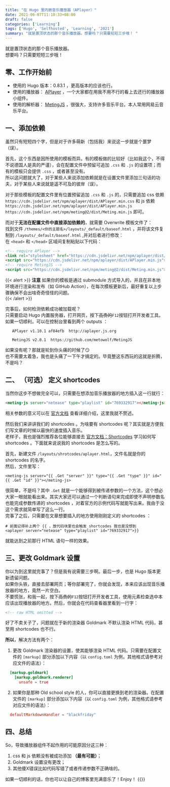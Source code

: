 ```yaml
---
title: "在 Hugo 里内嵌音乐播放器（APlayer）"
date: 2021-06-07T11:10:33+08:00
draft: false
categories: ['Learning']
tags: ['Hugo', 'Selfhosted', 'Learning', '2021']
summary: "就是置顶状态的那个音乐播放器。想要吗？只需要短短三步哦！ "
---
```


就是置顶状态的那个音乐播放器。  
想要吗？只需要短短三步哦！   

## 零、工作开始前
* 使用的 Hugo 版本：0.83.1 ，更高版本的应该也行。
* 使用的播放器： [APlayer](https://github.com/DIYgod/APlayer) ，一个大家都在用我不用不行的看上去还行的播放器小组件。
* 使用的解析器： [MetingJS](https://github.com/metowolf/MetingJS) ，很强大，支持许多音乐平台。本人常用网易云音乐平台。

## 一、添加依赖
虽然只有短短四个字，但是对于许多萌新（包括我）来说这一步就是个噩梦（误）。   

首先，这个东西是因所使用的模板而异。有的模板做的比较好（比如我这个，不得不说德国人是真的严谨），会在配置文件中预留可追加 `.css` 和 `.js` 的设置项；而有的模板只会提供 `.css` ，或者甚至没有。   
所以这问题就大了，对于某些人来说添加依赖就是在设置文件里添加三句话的功夫，对于某些人来说就是遥不可及的彼岸（误）。   

对于那些模板的配置文件里有位置预留追加 `.css` 和 `.js` 的，只需要追加 css 依赖 `https://cdn.jsdelivr.net/npm/aplayer/dist/APlayer.min.css` 和 js 依赖 `https://cdn.jsdelivr.net/npm/aplayer/dist/APlayer.min.js` `https://cdn.jsdelivr.net/npm/meting@2/dist/Meting.min.js` 即可。  

而对于**无法在配置文件中直接添加依赖的**，就需要 Overwrite 模板文件了：   
找到文件 `/themes/<你的主题名>/layouts/_default/baseof.html` ，并将该文件复制到 `/layouts/_default/baseof.html` ,并对后者进行修改：   
在 `<head>` 和 `</head>` 区域间复制粘贴以下代码：   
```html
<!-- require APlayer -->
<link rel="stylesheet" href="https://cdn.jsdelivr.net/npm/aplayer/dist/APlayer.min.css">
<script src="https://cdn.jsdelivr.net/npm/aplayer/dist/APlayer.min.js"></script>
<!-- require MetingJS -->
<script src="https://cdn.jsdelivr.net/npm/meting@2/dist/Meting.min.js"></script>
```
{{< alert >}}
**注意** 如果你的模板是通过 submodule 方式导入的，并且在非本地环境进行渲染和发布（如 GitHub Action），在每次模板更新后，最好重复以上步骤确保不会出啥奇奇怪怪的问题。  
{{< /alert >}}  

完事后，如何检测依赖成功被加载呢？   
只需要启动 Hugo 内置服务器，打开网页，按下~~高贵的~~`F12`按钮打开开发者工具。如果一切顺利，可以在控制台里看到两个 outputs ：
```plaintext
   APlayer v1.10.1 af84efb  http://aplayer.js.org 
   
   MetingJS v2.0.1  https://github.com/metowolf/MetingJS 
```
如果没有呢？那就是轮到你头痛的时候了😏   
也不需要太着急，我也是头痛了一下午才搞定的。毕竟整这东西玩的这就是折腾，不是吗？

## 二、 **（可选）** 定义 shortcodes
当然你这步不想做完全可以，只需要在想添加音乐播放器的地方插入这一行就行：
```html
<meting-js server="netease" type="playlist" id="769332917"></meting-js>
```
相关参数的意义可以在 [官方文档](https://github.com/metowolf/MetingJS) 查看详细介绍，这里我就不赘述。   

然后我们来讲讲我们的 shortcodes 。为啥要有 shortcodes 呢？其实就是方便我们写文章的时候以最快的速度插入音乐。   
老样子，我也是强烈推荐各位能够直接去 [官方文档：Shortcodes](https://gohugo.io/content-management/shortcodes/) 学习如何写 shortcodes 。下面就来说说我的 shortcodes 是怎么写的。 

首先，新建文件 `/layouts/shrotcodes/aplayer.html`，文件名就是你的 shortcodes 的名字。   
然后，文件里写：
```plaintext
<meting-js server="{{ .Get "server" }}" type="{{ .Get "type" }}" id="{{ .Get "id" }}"></meting-js>
```
很简单，不是吗？其中 `.Get` 就是一个能够得到被传递参数的一个方法，这个想必大家一眼就能看出来。其实大家还可以通过一个判断语句来完成即使不声明参数名也能完成参数传递的 shortcodes ，对着官方的示例代码写就能写出来。我由于没这个需求就简单写了这么一行。   
完事了之后，只需要在文章想要插入的地方使用刚刚定义的 shortcodes ：
```plaintext
# 前面记得补上两个 {{ ，放代码块里也会触发 shortcodes 我也是没想到
<aplayer server="netease" type="playlist" id="769332917">}}
```
就能达到之前那行 HTML 语句一样的效果。

## 三、更改 Goldmark 设置
你以为到这里就完事了？但是我有说需要三步啊。最后一步，也是 Hugo 版本更新遗留问题。    
如果你头铁，直接去部署网页；等你部署完了，你就会发现，本来应该出现音乐播放器的地方，竟然一片空白。   
不要慌张，和我一起，按下~~高贵的~~`F12`按钮打开开发者工具，使用元素检查选中本应该出现播放器的地方。然后，你就会在代码查看器里看到一行字：   
```html
<!-- raw HTML omitted -->
```
好了不卖关子了，问题就在于新的渲染器 Goldmark 不默认渲染 HTML 代码，甚至用 shortcodes 也不行。   

**所以**，解决方法有两个：
1. 更改 Goldmark 渲染器的设置，使其能够渲染 HTML 代码。只需要在配置文件的 `[markup]` 部分添加以下内容（以 `config.toml` 为例，其他格式请参考对应文件的语法）：
```toml
  [markup.goldmark]
    [markup.goldmark.renderer]
      unsafe = true
```
2. 如果你是那种 Old school style 的人，你可以直接更换到老的渲染器。在配置文件的 `[markup]` 部分添加以下内容（以 `config.toml` 为例，其他格式请参考对应文件的语法）：
```toml
  defaultMarkdownHandler = "blackfriday"
```

## 四、总结
So，导致播放器组件不起作用的可能原因分这三种：
1. css 和 js 依赖没有被成功添加 **（最有可能）**；
2. Goldmark 设置没有更改；
3. 其他傻X错误比如代码写错了或者传递参数不正确啥的。   

如果一切顺利的话，你也可以让自己的博客里充满音乐了！Enjoy！
{{<aplayer server="netease" type="song" id="29550185">}}